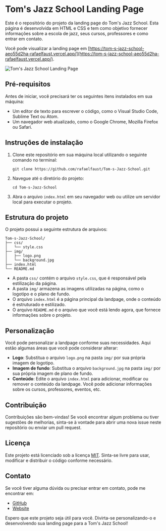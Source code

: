# Tom's Jazz School Landing Page

Este é o repositório do projeto da landing page do Tom's Jazz School. Esta página é desenvolvida em HTML e CSS e tem como objetivo fornecer informações sobre a escola de jazz, seus cursos, professores e como entrar em contato.

Você pode visualizar a landing page em [https://tom-s-jazz-school-aeo55d2ha-rafaelfaust.vercel.app/](https://tom-s-jazz-school-aeo55d2ha-rafaelfaust.vercel.app/).

![Tom's Jazz School Landing Page](https://vercel.com/f47c5ac6-57ee-4e2a-a76c-d95fbeb8f4d3)

## Pré-requisitos

Antes de iniciar, você precisará ter os seguintes itens instalados em sua máquina:

- Um editor de texto para escrever o código, como o Visual Studio Code, Sublime Text ou Atom.
- Um navegador web atualizado, como o Google Chrome, Mozilla Firefox ou Safari.

## Instruções de instalação

1. Clone este repositório em sua máquina local utilizando o seguinte comando no terminal:

   ```shell
   git clone https://github.com/rafaelfaust/Tom-s-Jazz-School.git
   ```

2. Navegue até o diretório do projeto:

   ```shell
   cd Tom-s-Jazz-School
   ```

3. Abra o arquivo `index.html` em seu navegador web ou utilize um servidor local para executar o projeto.

## Estrutura do projeto

O projeto possui a seguinte estrutura de arquivos:

```
Tom-s-Jazz-School/
├── css/
│   └── style.css
├── img/
│   ├── logo.png
│   └── background.jpg
├── index.html
└── README.md
```

- A pasta `css/` contém o arquivo `style.css`, que é responsável pela estilização da página.
- A pasta `img/` armazena as imagens utilizadas na página, como o logotipo e o plano de fundo.
- O arquivo `index.html` é a página principal da landpage, onde o conteúdo é estruturado e estilizado.
- O arquivo `README.md` é o arquivo que você está lendo agora, que fornece informações sobre o projeto.

## Personalização

Você pode personalizar a landpage conforme suas necessidades. Aqui estão algumas áreas que você pode considerar alterar:

- **Logo**: Substitua o arquivo `logo.png` na pasta `img/` por sua própria imagem de logotipo.
- **Imagem de fundo**: Substitua o arquivo `background.jpg` na pasta `img/` por sua própria imagem de plano de fundo.
- **Conteúdo**: Edite o arquivo `index.html` para adicionar, modificar ou remover o conteúdo da landpage. Você pode adicionar informações sobre os cursos, professores, eventos, etc.

## Contribuição

Contribuições são bem-vindas! Se você encontrar algum problema ou tiver sugestões de melhorias, sinta-se à vontade para abrir uma nova issue neste repositório ou enviar um pull request.

## Licença

Este projeto está licenciado sob a licença [MIT](LICENSE). Sinta-se livre para usar, modificar e distribuir o código conforme necessário.

## Contato

Se você tiver alguma dúvida ou precisar entrar em contato, pode me encontrar em:

- [GitHub](https://github.com/rafaelfaust)
- [Website](https://www.rafaelfaust.com.br)

Espero que este projeto seja útil para você. Divirta-se personalizando-o e desenvolvendo sua landing page para a Tom's Jazz School!
